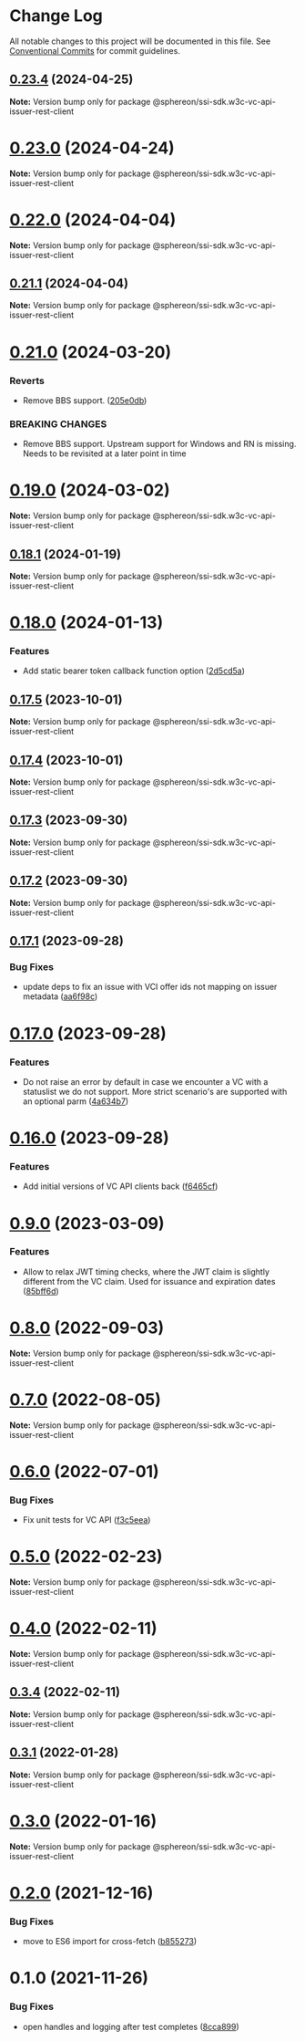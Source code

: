 # Change Log

All notable changes to this project will be documented in this file.
See [Conventional Commits](https://conventionalcommits.org) for commit guidelines.

## [0.23.4](https://github.com/Sphereon-Opensource/SSI-SDK/compare/v0.23.2...v0.23.4) (2024-04-25)

**Note:** Version bump only for package @sphereon/ssi-sdk.w3c-vc-api-issuer-rest-client

# [0.23.0](https://github.com/Sphereon-Opensource/SSI-SDK/compare/v0.22.0...v0.23.0) (2024-04-24)

**Note:** Version bump only for package @sphereon/ssi-sdk.w3c-vc-api-issuer-rest-client

# [0.22.0](https://github.com/Sphereon-Opensource/SSI-SDK/compare/v0.21.1...v0.22.0) (2024-04-04)

**Note:** Version bump only for package @sphereon/ssi-sdk.w3c-vc-api-issuer-rest-client

## [0.21.1](https://github.com/Sphereon-Opensource/SSI-SDK/compare/v0.21.0...v0.21.1) (2024-04-04)

**Note:** Version bump only for package @sphereon/ssi-sdk.w3c-vc-api-issuer-rest-client

# [0.21.0](https://github.com/Sphereon-Opensource/SSI-SDK/compare/v0.19.0...v0.21.0) (2024-03-20)

### Reverts

- Remove BBS support. ([205e0db](https://github.com/Sphereon-Opensource/SSI-SDK/commit/205e0db2bb985bf33a618576955d8b28a39ff932))

### BREAKING CHANGES

- Remove BBS support. Upstream support for Windows and RN is missing. Needs to be revisited at a later point in time

# [0.19.0](https://github.com/Sphereon-Opensource/SSI-SDK/compare/v0.18.1...v0.19.0) (2024-03-02)

**Note:** Version bump only for package @sphereon/ssi-sdk.w3c-vc-api-issuer-rest-client

## [0.18.1](https://github.com/Sphereon-Opensource/SSI-SDK/compare/v0.18.0...v0.18.1) (2024-01-19)

**Note:** Version bump only for package @sphereon/ssi-sdk.w3c-vc-api-issuer-rest-client

# [0.18.0](https://github.com/Sphereon-Opensource/SSI-SDK/compare/v0.17.5...v0.18.0) (2024-01-13)

### Features

- Add static bearer token callback function option ([2d5cd5a](https://github.com/Sphereon-Opensource/SSI-SDK/commit/2d5cd5ad429aa5bf7a1864ce6a09bf2196e37d63))

## [0.17.5](https://github.com/Sphereon-Opensource/SSI-SDK/compare/v0.17.4...v0.17.5) (2023-10-01)

**Note:** Version bump only for package @sphereon/ssi-sdk.w3c-vc-api-issuer-rest-client

## [0.17.4](https://github.com/Sphereon-Opensource/SSI-SDK/compare/v0.17.3...v0.17.4) (2023-10-01)

**Note:** Version bump only for package @sphereon/ssi-sdk.w3c-vc-api-issuer-rest-client

## [0.17.3](https://github.com/Sphereon-Opensource/SSI-SDK/compare/v0.17.2...v0.17.3) (2023-09-30)

**Note:** Version bump only for package @sphereon/ssi-sdk.w3c-vc-api-issuer-rest-client

## [0.17.2](https://github.com/Sphereon-Opensource/SSI-SDK/compare/v0.17.1...v0.17.2) (2023-09-30)

**Note:** Version bump only for package @sphereon/ssi-sdk.w3c-vc-api-issuer-rest-client

## [0.17.1](https://github.com/Sphereon-Opensource/SSI-SDK/compare/v0.17.0...v0.17.1) (2023-09-28)

### Bug Fixes

- update deps to fix an issue with VCI offer ids not mapping on issuer metadata ([aa6f98c](https://github.com/Sphereon-Opensource/SSI-SDK/commit/aa6f98c951b41b9273a9128fbc0c08f4eb5aa41b))

# [0.17.0](https://github.com/Sphereon-Opensource/SSI-SDK/compare/v0.16.0...v0.17.0) (2023-09-28)

### Features

- Do not raise an error by default in case we encounter a VC with a statuslist we do not support. More strict scenario's are supported with an optional parm ([4a634b7](https://github.com/Sphereon-Opensource/SSI-SDK/commit/4a634b77aadb59b93dd384018e64045fe95762e7))

# [0.16.0](https://github.com/Sphereon-Opensource/SSI-SDK/compare/v0.15.1...v0.16.0) (2023-09-28)

### Features

- Add initial versions of VC API clients back ([f6465cf](https://github.com/Sphereon-Opensource/SSI-SDK/commit/f6465cf91e32e29349e91e203a2354cb229052ad))

# [0.9.0](https://github.com/Sphereon-Opensource/SSI-SDK/compare/v0.8.0...v0.9.0) (2023-03-09)

### Features

- Allow to relax JWT timing checks, where the JWT claim is slightly different from the VC claim. Used for issuance and expiration dates ([85bff6d](https://github.com/Sphereon-Opensource/SSI-SDK/commit/85bff6da21dea5d8f636ea1f55b41be00b18b002))

# [0.8.0](https://github.com/Sphereon-Opensource/SSI-SDK/compare/v0.7.0...v0.8.0) (2022-09-03)

**Note:** Version bump only for package @sphereon/ssi-sdk.w3c-vc-api-issuer-rest-client

# [0.7.0](https://github.com/Sphereon-Opensource/SSI-SDK/compare/v0.6.0...v0.7.0) (2022-08-05)

**Note:** Version bump only for package @sphereon/ssi-sdk.w3c-vc-api-issuer-rest-client

# [0.6.0](https://github.com/Sphereon-Opensource/SSI-SDK/compare/v0.5.1...v0.6.0) (2022-07-01)

### Bug Fixes

- Fix unit tests for VC API ([f3c5eea](https://github.com/Sphereon-Opensource/SSI-SDK/commit/f3c5eea0cf6a020c5885b2c9d6104694ded9d0e5))

# [0.5.0](https://github.com/Sphereon-Opensource/SSI-SDK/compare/v0.4.0...v0.5.0) (2022-02-23)

**Note:** Version bump only for package @sphereon/ssi-sdk.w3c-vc-api-issuer-rest-client

# [0.4.0](https://github.com/Sphereon-Opensource/SSI-SDK/compare/v0.3.4...v0.4.0) (2022-02-11)

**Note:** Version bump only for package @sphereon/ssi-sdk.w3c-vc-api-issuer-rest-client

## [0.3.4](https://github.com/Sphereon-Opensource/SSI-SDK/compare/v0.3.3...v0.3.4) (2022-02-11)

**Note:** Version bump only for package @sphereon/ssi-sdk.w3c-vc-api-issuer-rest-client

## [0.3.1](https://github.com/Sphereon-Opensource/SSI-SDK/compare/v0.3.0...v0.3.1) (2022-01-28)

**Note:** Version bump only for package @sphereon/ssi-sdk.w3c-vc-api-issuer-rest-client

# [0.3.0](https://github.com/Sphereon-Opensource/SSI-SDK/compare/v0.2.0...v0.3.0) (2022-01-16)

**Note:** Version bump only for package @sphereon/ssi-sdk.w3c-vc-api-issuer-rest-client

# [0.2.0](https://github.com/Sphereon-Opensource/SSI-SDK/compare/v0.1.0...v0.2.0) (2021-12-16)

### Bug Fixes

- move to ES6 import for cross-fetch ([b855273](https://github.com/Sphereon-Opensource/SSI-SDK/commit/b85527391fd2072c427dc34a69ad026b60a70be0))

# 0.1.0 (2021-11-26)

### Bug Fixes

- open handles and logging after test completes ([8cca899](https://github.com/Sphereon-Opensource/SSI-SDK/commit/8cca899ff73c45564589c89d1635d0ba23b3e544))
